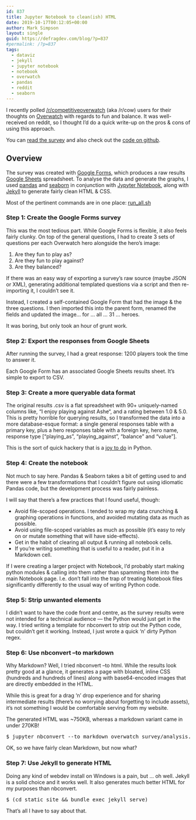 ```yaml
---
id: 837
title: Jupyter Notebook to clean(ish) HTML
date: 2019-10-17T00:12:05+00:00
author: Mark Simpson
layout: single
guid: https://defragdev.com/blog/?p=837
#permalink: /?p=837
tags:
  - dataviz
  - jekyll
  - jupyter notebook
  - notebook
  - overwatch
  - pandas
  - reddit
  - seaborn
---
```

I recently polled [/r/competitiveoverwatch](https://reddit.com/r/competitiveoverwatch) (aka /r/cow) users for their thoughts on [Overwatch](https://playoverwatch.com/en-gb/) with regards to fun and balance. It was well-received on reddit, so I thought I&#8217;d do a quick write-up on the pros & cons of using this approach.

You can [read the survey](https://defragdev.com/overwatch_surveys/2019_09/) and also check out the [code on github](https://github.com/marksimpson82/overwatch_survey).

## Overview

The survey was created with [Google Forms](https://www.google.com/forms/about/), which produces a raw results [Google Sheets](https://www.google.com/sheets/about/) spreadsheet. To analyse the data and generate the graphs, I used [pandas](https://pandas.pydata.org/) and [seaborn](https://seaborn.pydata.org/) in conjunction with [Jypyter Notebook](https://jupyter.org/), along with [Jekyll](https://jekyllrb.com/) to generate fairly clean HTML & CSS.

Most of the pertinent commands are in one place: [run_all.sh](https://github.com/marksimpson82/overwatch_survey/blob/master/run_all.sh)

<!--more-->

### Step 1: Create the Google Forms survey

This was the most tedious part. While Google Forms is flexible, it also feels fairly clunky. On top of the general questions, I had to create 3 sets of questions per each Overwatch hero alongside the hero&#8217;s image:

  1. Are they fun to play as?
  2. Are they fun to play against?
  3. Are they balanced?

If there was an easy way of exporting a survey&#8217;s raw source (maybe JSON or XML), generating additional templated questions via a script and then re-importing it, I couldn&#8217;t see it.

Instead, I created a self-contained Google Form that had the image & the three questions. I then imported this into the parent form, renamed the fields and updated the image&#8230; for &#8230; all &#8230; 31 &#8230; heroes.

It was boring, but only took an hour of grunt work.

### Step 2: Export the responses from Google Sheets

After running the survey, I had a great response: 1200 players took the time to answer it.

Each Google Form has an associated Google Sheets results sheet. It&#8217;s simple to export to CSV.

### Step 3: Create a more queryable data format

The original results .csv is a flat spreadsheet with 90+ uniquely-named columns like, &#8220;<span data-sheets-value="{&quot;1&quot;:2,&quot;2&quot;:&quot;I enjoy playing against Ashe&quot;}">I enjoy playing against Ashe</span>&#8220;, and a rating between 1.0 & 5.0. This is pretty horrible for querying results, so I transformed the data into a more database-esque format: a single general responses table with a primary key, plus a hero responses table with a foreign key, hero name, response type [&#8220;playing\_as&#8221;, &#8220;playing\_against&#8221;, &#8220;balance&#8221; and &#8220;value&#8221;].

This is the sort of quick hackery that is a [joy to do](https://github.com/marksimpson82/overwatch_survey/blob/master/overwatch_survey/split_into_tables.py) in Python.

### Step 4: Create the notebook

Not much to say here. Pandas & Seaborn takes a bit of getting used to and there were a few transformations that I couldn&#8217;t figure out using idiomatic Pandas code, but the development process was fairly painless.

I will say that there&#8217;s a few practices that I found useful, though:

  * Avoid file-scoped operations. I tended to wrap my data crunching & graphing operations in functions, and avoided mutating data as much as possible.
  * Avoid using file-scoped variables as much as possible (it&#8217;s easy to rely on or mutate something that will have side-effects).
  * Get in the habit of clearing all output & running all notebook cells.
  * If you&#8217;re writing something that is useful to a reader, put it in a Markdown cell.

If I were creating a larger project with Notebook, I&#8217;d probably start making python modules & calling into them rather than spamming them into the main Notebook page. I.e. don&#8217;t fall into the trap of treating Notebook files significantly differently to the usual way of writing Python code.

### Step 5: Strip unwanted elements

I didn&#8217;t want to have the code front and centre, as the survey results were not intended for a technical audience &#8212; the Python would just get in the way. I tried writing a template for nbconvert to strip out the Python code, but couldn&#8217;t get it working. Instead, I just wrote a quick &#8216;n&#8217; dirty Python regex.

### Step 6: Use nbconvert &#8211;to markdown

Why Markdown? Well, I tried nbconvert &#8211;to html. While the results look pretty good at a glance, it generates a page with bloated, inline CSS (hundreds and hundreds of lines) along with base64-encoded images that are directly embedded in the HTML.

While this is great for a drag &#8216;n&#8217; drop experience and for sharing intermediate results (there&#8217;s no worrying about forgetting to include assets), it&#8217;s not something I would be comfortable serving from my website.

The generated HTML was ~750KB, whereas a markdown variant came in under 270KB!

<pre class="crayon-selected">$ jupyter nbconvert --to markdown overwatch_survey/analysis.ipynb --output-dir <span class="pl-s"><span class="pl-pds">"</span>static_site<span class="pl-pds">"</span></span></pre>

OK, so we have fairly clean Markdown, but now what?

### Step 7: Use Jekyll to generate HTML

Doing any kind of webdev install on Windows is a pain, but &#8230; oh well. Jekyll is a solid choice and it works well. It also generates much better HTML for my purposes than nbconvert.<span class="pl-s"><span class="pl-pds"><br /> </span></span>

<pre class="">$ (cd static_site <span class="pl-k">&&</span> bundle <span class="pl-c1">exec</span> jekyll serve)</pre>

That&#8217;s all I have to say about that.